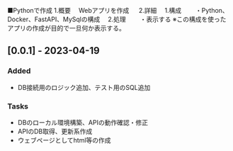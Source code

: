■Pythonで作成
1.概要
　Webアプリを作成
　
2.詳細
　1.構成
　　・Python、Docker、FastAPI、MySqlの構成
　2.処理
　　・表示する
※この構成を使ったアプリの作成が目的で一旦何か表示する。

## [0.0.1] - 2023-04-19

### Added

- DB接続用のロジック追加、テスト用のSQL追加


### Tasks

- DBのローカル環境構築、APIの動作確認・修正
- APIのDB取得、更新系作成
- ウェブページとしてhtml等の作成
